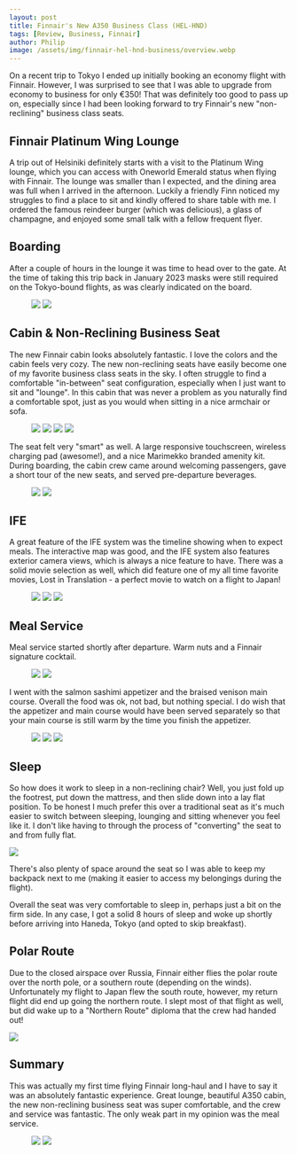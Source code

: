 ```yaml
---
layout: post
title: Finnair's New A350 Business Class (HEL-HND)
tags: [Review, Business, Finnair]
author: Philip
image: /assets/img/finnair-hel-hnd-business/overview.webp
---
```


On a recent trip to Tokyo I ended up initially booking an economy flight with Finnair. However, I was surprised to see that I was able to upgrade from economy to business for only €350! That was definitely too good to pass up on, especially since I had been looking forward to try Finnair's new "non-reclining" business class seats.

## Finnair Platinum Wing Lounge

A trip out of Helsiniki definitely starts with a visit to the Platinum Wing lounge, which you can access with Oneworld Emerald status when flying with Finnair. The lounge was smaller than I expected, and the dining area was full when I arrived in the afternoon. Luckily a friendly Finn noticed my struggles to find a place to sit and kindly offered to share table with me. I ordered the famous reindeer burger (which was delicious), a glass of champagne, and enjoyed some small talk with a fellow frequent flyer.

## Boarding

After a couple of hours in the lounge it was time to head over to the gate. At the time of taking this trip back in January 2023 masks were still required on the Tokyo-bound flights, as was clearly indicated on the board.

<figure>
<img src="/assets/img/finnair-hel-hnd-business/3-boarding1.webp" class="half" />
<img src="/assets/img/finnair-hel-hnd-business/3-boarding2.webp" class="half" />
</figure>

## Cabin & Non-Reclining Business Seat

The new Finnair cabin looks absolutely fantastic. I love the colors and the cabin feels very cozy. The new non-reclining seats have easily become one of my favorite business class seats in the sky. I often struggle to find a comfortable "in-between" seat configuration, especially when I just want to sit and "lounge". In this cabin that was never a problem as you naturally find a comfortable spot, just as you would when sitting in a nice armchair or sofa.

<figure>
<img src="/assets/img/finnair-hel-hnd-business/4-seat1.webp" class="half" />
<img src="/assets/img/finnair-hel-hnd-business/4-seat2.webp" class="half" />
<img src="/assets/img/finnair-hel-hnd-business/4-seat3.webp" class="half" />
<img src="/assets/img/finnair-hel-hnd-business/4-seat4.webp" class="half" />
</figure>

The seat felt very "smart" as well. A large responsive touchscreen, wireless charging pad (awesome!), and a nice Marimekko branded amenity kit. During boarding, the cabin crew came around welcoming passengers, gave a short tour of the new seats, and served pre-departure beverages.

<figure>
<img src="/assets/img/finnair-hel-hnd-business/4-seat5.webp" class="half" />
<img src="/assets/img/finnair-hel-hnd-business/4-seat6.webp" class="half" />
</figure>

## IFE

A great feature of the IFE system was the timeline showing when to expect meals. The interactive map was good, and the IFE system also features exterior camera views, which is always a nice feature to have. There was a solid movie selection as well, which did feature one of my all time favorite movies, Lost in Translation - a perfect movie to watch on a flight to Japan!

<figure>
<img src="/assets/img/finnair-hel-hnd-business/5-ife1.webp" class="half" />
<img src="/assets/img/finnair-hel-hnd-business/5-ife2.webp" class="half" />
<img src="/assets/img/finnair-hel-hnd-business/5-ife3.webp" />
</figure>

## Meal Service

Meal service started shortly after departure. Warm nuts and a Finnair signature cocktail.

<figure>
<img src="/assets/img/finnair-hel-hnd-business/6-menu1.webp" class="half" />
<img src="/assets/img/finnair-hel-hnd-business/6-menu2.webp" class="half" />
</figure>

I went with the salmon sashimi appetizer and the braised venison main course. Overall the food was ok, not bad, but nothing special. I do wish that the appetizer and main course would have been served separately so that your main course is still warm by the time you finish the appetizer.

<figure>
<img src="/assets/img/finnair-hel-hnd-business/6-food3.webp" />
<img src="/assets/img/finnair-hel-hnd-business/6-food2.webp" class="half" />
<img src="/assets/img/finnair-hel-hnd-business/6-food4.webp" class="half" />
</figure>

## Sleep

So how does it work to sleep in a non-reclining chair? Well, you just fold up the footrest, put down the mattress, and then slide down into a lay flat position. To be honest I much prefer this over a traditional seat as it's much easier to switch between sleeping, lounging and sitting whenever you feel like it. I don't like having to through the process of "converting" the seat to and from fully flat.

<img src="/assets/img/finnair-hel-hnd-business/7-sleep.webp" />

There's also plenty of space around the seat so I was able to keep my backpack next to me (making it easier to access my belongings during the flight).

Overall the seat was very comfortable to sleep in, perhaps just a bit on the firm side. In any case, I got a solid 8 hours of sleep and woke up shortly before arriving into Haneda, Tokyo (and opted to skip breakfast).

## Polar Route

Due to the closed airspace over Russia, Finnair either flies the polar route over the north pole, or a southern route (depending on the winds). Unfortunately my flight to Japan flew the south route, however, my return flight did end up going the northern route. I slept most of that flight as well, but did wake up to a "Northern Route" diploma that the crew had handed out!

<img src="/assets/img/finnair-hel-hnd-business/polar-route.webp" />

## Summary

This was actually my first time flying Finnair long-haul and I have to say it was an absolutely fantastic experience. Great lounge, beautiful A350 cabin, the new non-reclining business seat was super comfortable, and the crew and service was fantastic. The only weak part in my opinion was the meal service.

<figure>
<img src="/assets/img/finnair-hel-hnd-business/8-arrival1.webp" class="half" />
<img src="/assets/img/finnair-hel-hnd-business/8-arrival2.webp" class="half" />
</figure>


<script type="application/ld+json">
{
  "@context": "https://schema.org/", 
  "@type": "Product", 
  "name": "Finnair New A350 Business Class",
  "image": "https://blog.awardfares.com/assets/img/finnair-hel-hnd-business/overview.webp",
  "description": "Finnair New Business Class cabin on their A350-900 (long-haul)",
  "brand": {
    "@type": "Brand",
    "name": "Finnair"
  },
  "aggregateRating": {
    "@type": "AggregateRating",
    "ratingValue": "4.8",
    "bestRating": "5",
    "worstRating": "1",
    "ratingCount": "1",
    "reviewCount": "1"
  },
  "review": {
    "@type": "Review",
    "name": "Fantastic experience on a non-recline seat.",
    "reviewBody": "This was actually my first time flying Finnair long-haul, and I have to say it was an absolutely fantastic experience. Great lounge, a beautiful A350 cabin, the new non-reclining business seat was super comfortable, and the crew and service were fantastic. The only weak part, in my opinion, was the meal service. Due to the closed airspace over Russia, Finnair either flies the polar route over the north pole, or a southern route (depending on the winds). Unfortunately, my flight to Japan flew the south route, however, my return flight did end up going the northern route. I slept most of that flight as well, but did wake up to a “Northern Route” diploma that the crew had handed out!",
    "reviewRating": {
      "@type": "Rating",
      "ratingValue": "4.8",
      "bestRating": "5",
      "worstRating": "1"
    },
    "datePublished": "2023-04-06",
    "author": {"@type": "Person", "name": "Philip Bergqvist"},
    "publisher": {"@type": "Organization", "name": "AwardFares"}
  }
}
</script>